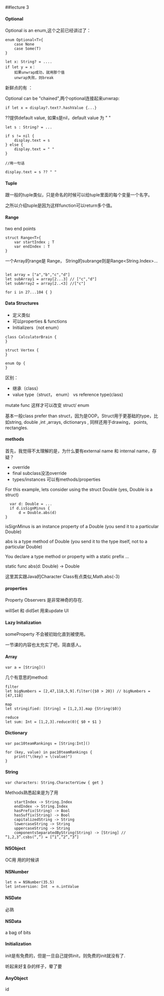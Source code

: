 ##lecture 3

#### Optional

Optional is an enum,这个之前已经讲过了：


```
enum Optional<T>{
	case None
	case Some(T)
} 
```

	let x: String? = ....
	if let y = x：
		如果unwrap成功，就用那个值
		unwrap失败，则break
		
		
新鲜点的有 ：
 
Optional can be "chained",两个optional连接起来unwrap:

```
if let x = display?.text?.hashValue {...}
```

??提供default value, 如果s是nil，default value 为 " "

```
let s : String? = ...

if s != nil {
	display.text = s
} else {
	display.text = " "
}

//用一句话

display.text = s ?? " "

```

#### Tuple

跟一般的tuple类似，只是命名的时候可以给tuple里面的每个变量一个名字。

之所以介绍tuple是因为这样function可以return多个值。

#### Range

two end points

```
struct Range<T>{
	var startIndex ; T
	var endIndex : T
}
```
一个Array的range是 Range<Int>， String的subrange则是Range<String.Index>...



```

let array = ["a","b","c","d"]
let subArray1 = array[2...3] // ["c","d"]
let subArray2 = array[2..<3] //["c"]

for i in 27...104 { }

```

#### Data  Structures

- 定义类似
- 可以properties & functions
- Initializers（not enum）

```
class CalculatorBrain {
}

struct Vertex { 
}

enum Op {
}
```

区别：

- 继承（class）
- value type（struct， enum） vs reference type(class)

mutate func 这样才可以改变 struct/ enum

基本一般class prefer than struct，因为是OOP。Struct用于更基础的type，比如string, double ,int ,arrays, dictionarys , 同样还用于drawing， points, rectangles.

#### methods

首先，我觉得不太理解的是，为什么要有external name 和 internal name，存疑？

- override
- final subclass没法override
- types/instances 可以有methods/properties 

For this example, lets consider using the struct Double (yes, Double is a struct)  
```  var d: Double = ...  if d.isSignMinus {      d = Double.abs(d)}
```isSignMinus is an instance property of a Double (you send it to a particular Double)
abs is a type method of Double (you send it to the type itself, not to a particular Double)
You declare a type method or property with a static prefix ...
static func abs(d: Double) -> Double
这里其实跟Java的Character Class有点类似,Math.abs(-3)

#### properties

Property Observers 是非常神奇的存在.

willSet 和 didSet 用来update UI


#### Lazy Initalization

someProperty 不会被初始化直到被使用。


一节课的内容也太充实了吧，简直感人。


#### Array

	var a = [String]()

几个有意思的method:
	
	filter
	let bigNumbers = [2,47,118,5,9].filter({$0 > 20}) // bigNumbers = [47,118]
	
	map
	let stringified: [String] = [1,2,3].map {String($0)}
	
	reduce
	let sum: Int = [1,2,3].reduce(0){ $0 + $1 }


#### Dictionary

	var pac10teamRankings = [String:Int]()
	
	for (key, value) in pac10teamRankings {
		print("\(key) = \(value)")
	}


#### String 

	var characters: String.CharacterView { get }
	

Methods熟悉起来是为了用

```
	startIndex -> String.Index	endIndex -> String.Index	hasPrefix(String) -> Bool	hasSuffix(String) -> Bool	capitalizedString -> String	lowercaseString -> String	uppercaseString -> String	componentsSeparatedByString(String) -> [String] // “1,2,3”.csbs(“,”) = [“1”,”2”,”3”]
```


#### NSObject

OC用
用的时候讲

#### NSNumber

	let n = NSNumber(35.5)
	let intversion: Int  = n.intValue

#### NSDate

必熟

#### NSData

a bag of bits


#### Initialization

init是有免费的，但是一旦自己提供init，则免费的init就没有了.

听起来好复杂的样子，晕了要

#### AnyObject 
id



	
